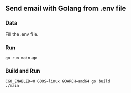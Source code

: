 ## Send email with Golang from .env file

### Data
Fill the .env file.

### Run
```
go run main.go
```

### Build and Run
```
CGO_ENABLED=0 GOOS=linux GOARCH=amd64 go build
./main
```
